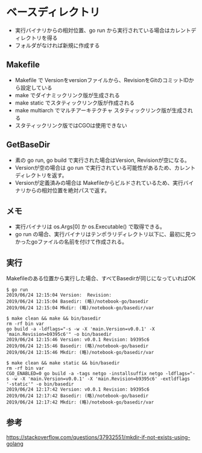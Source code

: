 # ベースディレクトリ

* 実行バイナリからの相対位置、go run から実行されている場合はカレントディレクトリを得る
* フォルダがなければ新規に作成する

## Makefile

* Makefile で Versionをversionファイルから、RevisionをGitのコミットIDから設定している
* make でダイナミックリンク版が生成される
* make static でスタティックリンク版が作成される
* make multiarch でマルチアーキテクチャ スタティックリンク版が生成される
* スタティックリンク版ではCGOは使用できない

## GetBaseDir

* 素の go run, go build で実行された場合はVersion, Revisionが空になる。
* Versionが空の場合は go run で実行されている可能性があるため、カレントディレクトリを返す。
* Versionが定義済みの場合は Makefileからビルドされているため、実行バイナリからの相対位置を絶対パスで返す。

## メモ

* 実行バイナリは os.Args[0] か os.Executable() で取得できる。
* go run の場合、実行バイナリはテンポラリディレクトリ以下に、最初に見つかったgoファイルの名前を付けて作成される。

## 実行

Makefileのある位置から実行した場合、すべてBasedirが同じになっていればOK

	$ go run
	2019/06/24 12:15:04 Version:  Revision:
	2019/06/24 12:15:04 Basedir: (略)/notebook-go/basedir
	2019/06/24 12:15:04 Mkdir: (略)/notebook-go/basedir/var

	$ make clean && make && bin/basedir
	rm -rf bin var
	go build -a -ldflags="-s -w -X 'main.Version=v0.0.1' -X 'main.Revision=b9395c6'" -o bin/basedir
	2019/06/24 12:15:46 Version: v0.0.1 Revision: b9395c6
	2019/06/24 12:15:46 Basedir: (略)/notebook-go/basedir
	2019/06/24 12:15:46 Mkdir: (略)/notebook-go/basedir/var

	$ make clean && make static && bin/basedir
	rm -rf bin var
	CGO_ENABLED=0 go build -a -tags netgo -installsuffix netgo -ldflags="-s -w -X 'main.Version=v0.0.1' -X 'main.Revision=b9395c6' -extldflags '-static'" -o bin/basedir
	2019/06/24 12:17:42 Version: v0.0.1 Revision: b9395c6
	2019/06/24 12:17:42 Basedir: (略)/notebook-go/basedir
	2019/06/24 12:17:42 Mkdir: (略)/notebook-go/basedir/var

## 参考

https://stackoverflow.com/questions/37932551/mkdir-if-not-exists-using-golang


